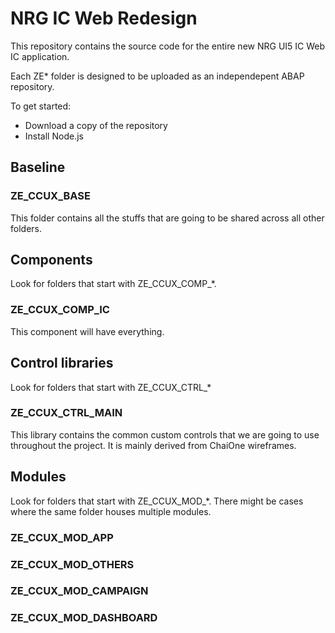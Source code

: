 # NRG IC Web Redesign #

This repository contains the source code for the entire new NRG UI5 IC Web IC application.

Each ZE* folder is designed to be uploaded as an independepent ABAP repository.

To get started:
* Download a copy of the repository
* Install Node.js 

## Baseline ##

### ZE_CCUX_BASE ###

This folder contains all the stuffs that are going to be shared across all other folders.

## Components ##

Look for folders that start with ZE_CCUX_COMP_*.

### ZE_CCUX_COMP_IC ###

This component will have everything.

## Control libraries ##

Look for folders that start with ZE_CCUX_CTRL_*

### ZE_CCUX_CTRL_MAIN ###

This library contains the common custom controls that we are going to use throughout the project. It is mainly derived from ChaiOne wireframes.

## Modules ##

Look for folders that start with ZE_CCUX_MOD_*. There might be cases where the same folder houses multiple modules.

### ZE_CCUX_MOD_APP ###
### ZE_CCUX_MOD_OTHERS ###
### ZE_CCUX_MOD_CAMPAIGN ###
### ZE_CCUX_MOD_DASHBOARD ###